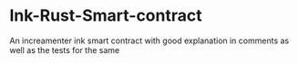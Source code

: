 # Ink-Rust-Smart-contract
An increamenter ink smart contract with good explanation in comments as well as the tests for the same
